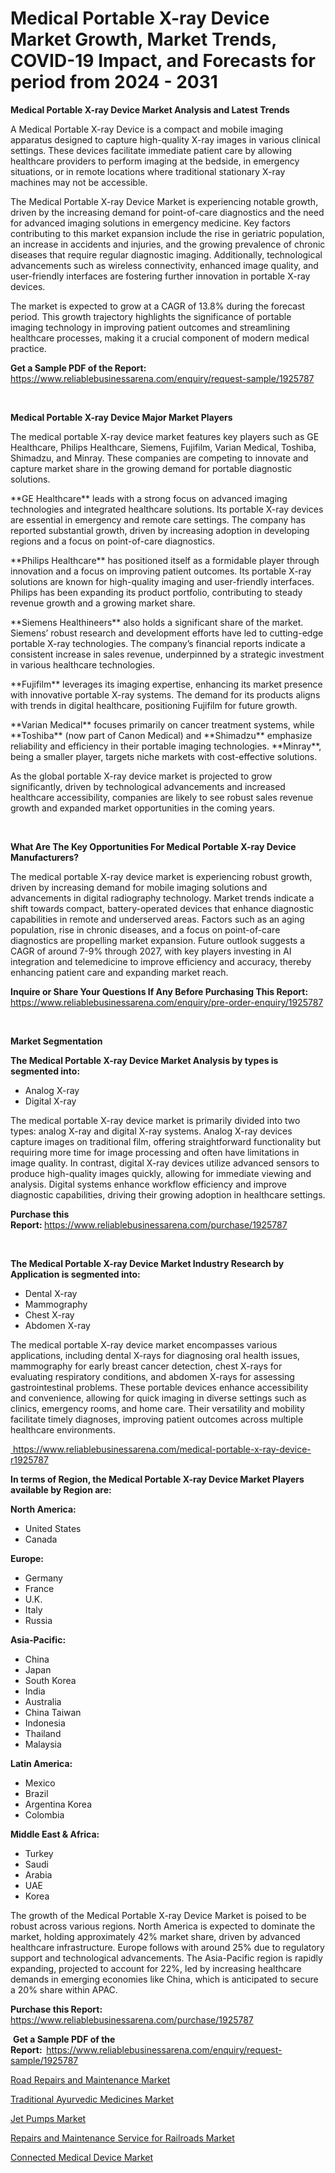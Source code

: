 <p><h1>Medical Portable X-ray Device Market Growth, Market Trends, COVID-19 Impact, and Forecasts for period from 2024 - 2031</h1></p><p><strong>Medical Portable X-ray Device Market Analysis and Latest Trends</strong></p>
<p><p>A Medical Portable X-ray Device is a compact and mobile imaging apparatus designed to capture high-quality X-ray images in various clinical settings. These devices facilitate immediate patient care by allowing healthcare providers to perform imaging at the bedside, in emergency situations, or in remote locations where traditional stationary X-ray machines may not be accessible.</p><p>The Medical Portable X-ray Device Market is experiencing notable growth, driven by the increasing demand for point-of-care diagnostics and the need for advanced imaging solutions in emergency medicine. Key factors contributing to this market expansion include the rise in geriatric population, an increase in accidents and injuries, and the growing prevalence of chronic diseases that require regular diagnostic imaging. Additionally, technological advancements such as wireless connectivity, enhanced image quality, and user-friendly interfaces are fostering further innovation in portable X-ray devices.</p><p>The market is expected to grow at a CAGR of 13.8% during the forecast period. This growth trajectory highlights the significance of portable imaging technology in improving patient outcomes and streamlining healthcare processes, making it a crucial component of modern medical practice.</p></p>
<p><strong>Get a Sample PDF of the Report:&nbsp;</strong> <a href="https://www.reliablebusinessarena.com/enquiry/request-sample/1925787?utm_campaign=1285&utm_medium=2&utm_source=Github&utm_content=ia&utm_term=24102024&utm_id=medical-portable-x-ray-device">https://www.reliablebusinessarena.com/enquiry/request-sample/1925787</a></p>
<p>&nbsp;</p>
<p><strong>Medical Portable X-ray Device Major Market Players</strong></p>
<p><p>The medical portable X-ray device market features key players such as GE Healthcare, Philips Healthcare, Siemens, Fujifilm, Varian Medical, Toshiba, Shimadzu, and Minray. These companies are competing to innovate and capture market share in the growing demand for portable diagnostic solutions.</p><p>**GE Healthcare** leads with a strong focus on advanced imaging technologies and integrated healthcare solutions. Its portable X-ray devices are essential in emergency and remote care settings. The company has reported substantial growth, driven by increasing adoption in developing regions and a focus on point-of-care diagnostics.</p><p>**Philips Healthcare** has positioned itself as a formidable player through innovation and a focus on improving patient outcomes. Its portable X-ray solutions are known for high-quality imaging and user-friendly interfaces. Philips has been expanding its product portfolio, contributing to steady revenue growth and a growing market share.</p><p>**Siemens Healthineers** also holds a significant share of the market. Siemens’ robust research and development efforts have led to cutting-edge portable X-ray technologies. The company’s financial reports indicate a consistent increase in sales revenue, underpinned by a strategic investment in various healthcare technologies.</p><p>**Fujifilm** leverages its imaging expertise, enhancing its market presence with innovative portable X-ray systems. The demand for its products aligns with trends in digital healthcare, positioning Fujifilm for future growth.</p><p>**Varian Medical** focuses primarily on cancer treatment systems, while **Toshiba** (now part of Canon Medical) and **Shimadzu** emphasize reliability and efficiency in their portable imaging technologies. **Minray**, being a smaller player, targets niche markets with cost-effective solutions.</p><p>As the global portable X-ray device market is projected to grow significantly, driven by technological advancements and increased healthcare accessibility, companies are likely to see robust sales revenue growth and expanded market opportunities in the coming years.</p></p>
<p>&nbsp;</p>
<p><strong>What Are The Key Opportunities For Medical Portable X-ray Device Manufacturers?</strong></p>
<p><p>The medical portable X-ray device market is experiencing robust growth, driven by increasing demand for mobile imaging solutions and advancements in digital radiography technology. Market trends indicate a shift towards compact, battery-operated devices that enhance diagnostic capabilities in remote and underserved areas. Factors such as an aging population, rise in chronic diseases, and a focus on point-of-care diagnostics are propelling market expansion. Future outlook suggests a CAGR of around 7-9% through 2027, with key players investing in AI integration and telemedicine to improve efficiency and accuracy, thereby enhancing patient care and expanding market reach.</p></p>
<p><strong>Inquire or Share Your Questions If Any Before Purchasing This Report:</strong> <a href="https://www.reliablebusinessarena.com/enquiry/pre-order-enquiry/1925787?utm_campaign=1285&utm_medium=2&utm_source=Github&utm_content=ia&utm_term=24102024&utm_id=medical-portable-x-ray-device">https://www.reliablebusinessarena.com/enquiry/pre-order-enquiry/1925787</a></p>
<p>&nbsp;</p>
<p><strong>Market Segmentation</strong></p>
<p><strong>The Medical Portable X-ray Device Market Analysis by types is segmented into:</strong></p>
<p><ul><li>Analog X-ray</li><li>Digital X-ray</li></ul></p>
<p><p>The medical portable X-ray device market is primarily divided into two types: analog X-ray and digital X-ray systems. Analog X-ray devices capture images on traditional film, offering straightforward functionality but requiring more time for image processing and often have limitations in image quality. In contrast, digital X-ray devices utilize advanced sensors to produce high-quality images quickly, allowing for immediate viewing and analysis. Digital systems enhance workflow efficiency and improve diagnostic capabilities, driving their growing adoption in healthcare settings.</p></p>
<p><strong>Purchase this Report:&nbsp;</strong><a href="https://www.reliablebusinessarena.com/purchase/1925787?utm_campaign=1285&utm_medium=2&utm_source=Github&utm_content=ia&utm_term=24102024&utm_id=medical-portable-x-ray-device">https://www.reliablebusinessarena.com/purchase/1925787</a></p>
<p>&nbsp;</p>
<p><strong>The Medical Portable X-ray Device Market Industry Research by Application is segmented into:</strong></p>
<p><ul><li>Dental X-ray</li><li>Mammography</li><li>Chest X-ray</li><li>Abdomen X-ray</li></ul></p>
<p><p>The medical portable X-ray device market encompasses various applications, including dental X-rays for diagnosing oral health issues, mammography for early breast cancer detection, chest X-rays for evaluating respiratory conditions, and abdomen X-rays for assessing gastrointestinal problems. These portable devices enhance accessibility and convenience, allowing for quick imaging in diverse settings such as clinics, emergency rooms, and home care. Their versatility and mobility facilitate timely diagnoses, improving patient outcomes across multiple healthcare environments.</p></p>
<p><a href="https://www.reliablebusinessarena.com/medical-portable-x-ray-device-r1925787?utm_campaign=1285&utm_medium=2&utm_source=Github&utm_content=ia&utm_term=24102024&utm_id=medical-portable-x-ray-device">&nbsp;https://www.reliablebusinessarena.com/medical-portable-x-ray-device-r1925787</a></p>
<p><strong>In terms of Region, the Medical Portable X-ray Device Market Players available by Region are:</strong></p>
<p>
    <p> <strong> North America: </strong>
        <ul>
            <li>United States</li>
            <li>Canada</li>
        </ul>
        </p> 
    <p> <strong> Europe: </strong>
        <ul>
            <li>Germany</li>
            <li>France</li>
            <li>U.K.</li>
            <li>Italy</li>
            <li>Russia</li>
        </ul>
        </p> 
    <p> <strong> Asia-Pacific: </strong>
        <ul>
            <li>China</li>
            <li>Japan</li>
            <li>South Korea</li>
            <li>India</li>
            <li>Australia</li>
            <li>China Taiwan</li>
            <li>Indonesia</li>
            <li>Thailand</li>
            <li>Malaysia</li>
        </ul>
        </p> 
    <p> <strong> Latin America: </strong>
        <ul>
            <li>Mexico</li>
            <li>Brazil</li>
            <li>Argentina Korea</li>
            <li>Colombia</li>
        </ul>
        </p> 
    <p> <strong> Middle East & Africa: </strong>
        <ul>
            <li>Turkey</li>
            <li>Saudi</li>
            <li>Arabia</li>
            <li>UAE</li>
            <li>Korea</li>
        </ul>
    </p>
    </p>
<p><p>The growth of the Medical Portable X-ray Device Market is poised to be robust across various regions. North America is expected to dominate the market, holding approximately 42% market share, driven by advanced healthcare infrastructure. Europe follows with around 25% due to regulatory support and technological advancements. The Asia-Pacific region is rapidly expanding, projected to account for 22%, led by increasing healthcare demands in emerging economies like China, which is anticipated to secure a 20% share within APAC.</p></p>
<p><strong>Purchase this Report: </strong><a href="https://www.reliablebusinessarena.com/purchase/1925787?utm_campaign=1285&utm_medium=2&utm_source=Github&utm_content=ia&utm_term=24102024&utm_id=medical-portable-x-ray-device">https://www.reliablebusinessarena.com/purchase/1925787</a></p>
<p>&nbsp;<strong>Get a Sample PDF of the Report:&nbsp;&nbsp;</strong><a href="https://www.reliablebusinessarena.com/enquiry/request-sample/1925787?utm_campaign=1285&utm_medium=2&utm_source=Github&utm_content=ia&utm_term=24102024&utm_id=medical-portable-x-ray-device">https://www.reliablebusinessarena.com/enquiry/request-sample/1925787</a></p>
<p><strong></strong></p>
<p><p><a href="https://www.linkedin.com/pulse/road-repairs-maintenance-market-size-segmentation-trends-8uayc?utm_campaign=1285&utm_medium=2&utm_source=Github&utm_content=ia&utm_term=24102024&utm_id=medical-portable-x-ray-device">Road Repairs and Maintenance Market</a></p><p><a href="https://www.linkedin.com/pulse/global-traditional-ayurvedic-medicines-nexus-sector-confluences-ci40c?utm_campaign=1285&utm_medium=2&utm_source=Github&utm_content=ia&utm_term=24102024&utm_id=medical-portable-x-ray-device">Traditional Ayurvedic Medicines Market</a></p><p><a href="https://issuu.com/reportprime-2/docs/jet-pumps-market-size-2030.pptx_221a21efbe901c?utm_campaign=1285&utm_medium=2&utm_source=Github&utm_content=ia&utm_term=24102024&utm_id=medical-portable-x-ray-device">Jet Pumps Market</a></p><p><a href="https://www.linkedin.com/pulse/repairs-maintenance-service-railroads-revenue-growth-report-oytbc?utm_campaign=1285&utm_medium=2&utm_source=Github&utm_content=ia&utm_term=24102024&utm_id=medical-portable-x-ray-device">Repairs and Maintenance Service for Railroads Market</a></p><p><a href="https://github.com/joannesouthgate/Market-Research-Report-List-5/blob/main/connected-medical-device-market.md?utm_campaign=1285&utm_medium=2&utm_source=Github&utm_content=ia&utm_term=24102024&utm_id=medical-portable-x-ray-device">Connected Medical Device Market</a></p></p>